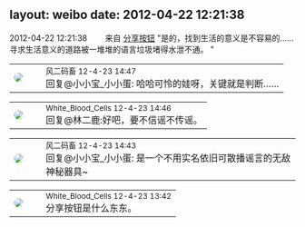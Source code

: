 layout: weibo
date: 2012-04-22 12:21:38
---
<meta name="referrer" content="no-referrer" />

2012-04-22 12:21:38  &nbsp;&nbsp;&nbsp;&nbsp;&nbsp;&nbsp; 来自 <a href="http://app.weibo.com/t/feed/cUcI1A" rel="nofollow">分享按钮</a>
"是的，找到生活的意义是不容易的……寻求生活意义的道路被一堆堆的语言垃圾堵得水泄不通。 " ​​​

<table style="width: 100%;">
  <tr>
    <td style="width: 40px;"><img style="border-radius:50%" src="https://tva3.sinaimg.cn/crop.0.0.639.639.50/6d2a6003jw8f3idy69w2gj20hs0hrt9g.jpg?KID=imgbed,tva&Expires=1624465137&ssig=C0GuSCmSHb"></td>
    <td colspan="2"><small>风二码畜 12-4-23 14:47</small><br/>回复@小小宝_小小蛋: 哈哈可怜的娃呀，关键就是判断……</td>
  </tr>
</table>

<table style="width: 100%;">
  <tr>
    <td style="width: 40px;"><img style="border-radius:50%" src="https://tva2.sinaimg.cn/crop.0.0.720.720.50/68eeef24jw8emcxyyu1l5j20k00k0jtt.jpg?KID=imgbed,tva&Expires=1624465137&ssig=Mv3ktlqyuz"></td>
    <td colspan="2"><small>White_Blood_Cells 12-4-23 14:46</small><br/>回复@林二鹿:好吧，要不信谣不传谣。</td>
  </tr>
</table>

<table style="width: 100%;">
  <tr>
    <td style="width: 40px;"><img style="border-radius:50%" src="https://tva3.sinaimg.cn/crop.0.0.639.639.50/6d2a6003jw8f3idy69w2gj20hs0hrt9g.jpg?KID=imgbed,tva&Expires=1624465137&ssig=C0GuSCmSHb"></td>
    <td colspan="2"><small>风二码畜 12-4-23 14:43</small><br/>回复@小小宝_小小蛋: 是一个不用实名依旧可散播谣言的无敌神秘器具~</td>
  </tr>
</table>

<table style="width: 100%;">
  <tr>
    <td style="width: 40px;"><img style="border-radius:50%" src="https://tva2.sinaimg.cn/crop.0.0.720.720.50/68eeef24jw8emcxyyu1l5j20k00k0jtt.jpg?KID=imgbed,tva&Expires=1624465137&ssig=Mv3ktlqyuz"></td>
    <td colspan="2"><small>White_Blood_Cells 12-4-23 13:42</small><br/>分享按钮是什么东东。</td>
  </tr>
</table>
